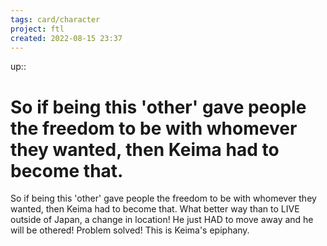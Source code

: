 ```yaml
---
tags: card/character
project: ftl
created: 2022-08-15 23:37
---
```

up:: 

# So if being this 'other' gave people the freedom to be with whomever they wanted, then Keima had to become that.
So if being this 'other' gave people the freedom to be with whomever they wanted, then Keima had to become that.  What better way than to LIVE outside of Japan, a change in location! He just HAD to move away and he will be othered! Problem solved! This is Keima's epiphany.